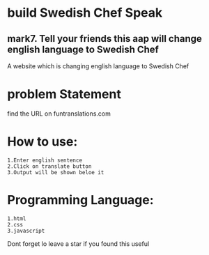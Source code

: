 # build Swedish Chef Speak
## mark7. Tell your friends this aap will change english language to  Swedish Chef
A website which is changing english language to  Swedish Chef

# problem Statement
find the URL on funtranslations.com

# How to use:
    1.Enter english sentence
    2.Click on translate button
    3.Output will be shown beloe it
# Programming Language:
    1.html
    2.css
    3.javascript
Dont forget lo leave a star if you found this useful

